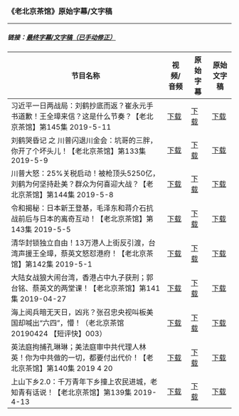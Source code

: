 ### 《老北京茶馆》原始字幕/文字稿
---
#####  链接：[最终字幕/文字稿（已手动修正）](https://github.com/gfw-breaker/teahouse-subtitles)
| 节目名称 | 视频/音频 | 原始字幕 | 原始文字稿
|---|---|---|---|
| 习近平一日两战局：刘鹤抄底而返？崔永元手书道歉！王全璋来信？这是什么节奏？【老北京茶馆】第145集 2019-5-11 | [下载](https://y2mate.com/zh-cn/search/gYnVC8ag9Ek) | [下载](../channels/teahouse/gYnVC8ag9Ek.srt?raw=true) | [下载](../channels/teahouse/gYnVC8ag9Ek.text?raw=true) | 
| 刘鹤哭昏记 之 川普闪退川金会：坑哥的三胖，你开了个坏头儿！【老北京茶馆】第133集 2019-5-9 | [下载](https://y2mate.com/zh-cn/search/SYyHPSEqLNc) | [下载](../channels/teahouse/SYyHPSEqLNc.srt?raw=true) | [下载](../channels/teahouse/SYyHPSEqLNc.text?raw=true) | 
| 川普大怒：25%关税启动！被枪顶头5250亿，刘鹤为何坚持赴美？群众为何喜迎大战？【老北京茶馆】第144集 2019-5-8 | [下载](https://y2mate.com/zh-cn/search/ylMIyjGATm8) | [下载](../channels/teahouse/ylMIyjGATm8.srt?raw=true) | [下载](../channels/teahouse/ylMIyjGATm8.text?raw=true) | 
| 令和揭秘：日本新王登基，毛泽东和蒋介石抗战前后与日本的离奇互动！【老北京茶馆】第143集 2019-5-5 | [下载](https://y2mate.com/zh-cn/search/KkkVDti65MA) | [下载](../channels/teahouse/KkkVDti65MA.srt?raw=true) | [下载](../channels/teahouse/KkkVDti65MA.text?raw=true) | 
| 清华封锁独立自由！13万港人上街反引渡，台湾声援王全璋，蔡英文怒怼港府！【老北京茶馆】第142集 2019-5-1 | [下载](https://y2mate.com/zh-cn/search/tCLtLak1Z7s) | [下载](../channels/teahouse/tCLtLak1Z7s.srt?raw=true) | [下载](../channels/teahouse/tCLtLak1Z7s.text?raw=true) | 
| 大陆女战狼大闹台湾，香港占中九子获刑；郭台铭、蔡英文的两堂课！【老北京茶馆】第141集 2019-04-27 | [下载](https://y2mate.com/zh-cn/search/sYPpcjnEPtI) | [下载](../channels/teahouse/sYPpcjnEPtI.srt?raw=true) | [下载](../channels/teahouse/sYPpcjnEPtI.text?raw=true) | 
| 海上阅兵暗无天日，凶兆？张召忠央视叫板美国却喊出“六四”，懵！（老北京茶馆 20190424 【短评快】003） | [下载](https://y2mate.com/zh-cn/search/TXl2XfKw4JQ) | [下载](../channels/teahouse/TXl2XfKw4JQ.srt?raw=true) | [下载](../channels/teahouse/TXl2XfKw4JQ.text?raw=true) | 
| 英法庭拘捕孔琳琳；美法庭审中共代理人林英！你为中共做的一切，都要付出代价！【老北京茶馆】第140集 2019 4 20 | [下载](https://y2mate.com/zh-cn/search/n6o7egwAlWA) | [下载](../channels/teahouse/n6o7egwAlWA.srt?raw=true) | [下载](../channels/teahouse/n6o7egwAlWA.text?raw=true) | 
| 上山下乡2.0：千万青年下乡撞上农民进城，老知青有话说！【老北京茶馆】第139集 2019-4-13 | [下载](https://y2mate.com/zh-cn/search/8Xe_oKTFpuw) | [下载](../channels/teahouse/8Xe_oKTFpuw.srt?raw=true) | [下载](../channels/teahouse/8Xe_oKTFpuw.text?raw=true) | 
